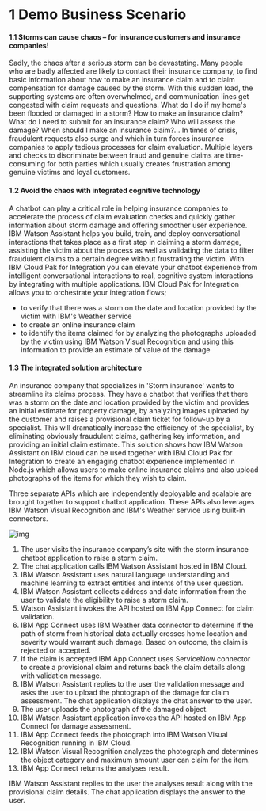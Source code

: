 # 1 Demo Business Scenario

#### 1.1 Storms can cause chaos – for insurance customers and insurance companies!
   Sadly, the chaos after a serious storm can be devastating. Many people who are badly affected are likely to contact their insurance company, to find basic information       about how to make an insurance claim and to claim compensation for damage caused by the storm. With this sudden load, the supporting systems are often overwhelmed, and communication lines get congested with claim requests and questions.
What do I do if my home's been flooded or damaged in a storm? How to make an insurance claim? What do I need to submit for an insurance claim? Who will assess the damage? When should I make an insurance claim?...
In times of crisis, fraudulent requests also surge and which in turn forces insurance companies to apply tedious processes for claim evaluation. Multiple layers and checks to discriminate between fraud and genuine claims are time-consuming for both parties which usually creates frustration among genuine victims and loyal customers. 

#### 1.2 Avoid the chaos with integrated cognitive technology
A chatbot can play a critical role in helping insurance companies to accelerate the process of claim evaluation checks and quickly gather information about storm damage and offering smoother user experience.  
IBM Watson Assistant helps you build, train, and deploy conversational interactions that takes place as a first step in claiming a storm damage, assisting the victim about the process as well as validating the data to filter fraudulent claims to a certain degree without frustrating the victim. With IBM Cloud Pak for Integration you can elevate your chatbot experience from intelligent conversational interactions to real, cognitive system interactions by integrating with multiple applications. IBM Cloud Pak for Integration allows you to orchestrate your integration flows;
  -	to verify that there was a storm on the date and location provided by the victim with IBM's Weather service
  -	to create an online insurance claim 
  -	to identify the items claimed for by analyzing the photographs uploaded by the victim using IBM Watson Visual Recognition and using this information to provide an   estimate of value of the damage

#### 1.3 The integrated solution architecture
An insurance company that specializes in 'Storm insurance' wants to streamline its claims process. They have a chatbot that verifies that there was a storm on the date and location provided by the victim and provides an initial estimate for property damage, by analyzing images uploaded by the customer and raises a provisional claim ticket for follow-up by a specialist. This will dramatically increase the efficiency of the specialist, by eliminating obviously fraudulent claims, gathering key information, and providing an initial claim estimate.
This solution shows how IBM Watson Assistant on IBM cloud can be used together with IBM Cloud Pak for Integration to create an engaging chatbot experience implemented in Node.js which allows users to make online insurance claims and also upload photographs of the items for which they wish to claim. 



Three separate APIs which are independently deployable and scalable are brought together to support chatbot application. These APIs also leverages IBM Watson Visual Recognition and IBM's Weather service using built-in connectors.

![img](picture1)

1.	The user visits the insurance company’s site with the storm insurance chatbot application to raise a storm claim.
2.	The chat application calls IBM Watson Assistant hosted in IBM Cloud.
3.	IBM Watson Assistant uses natural language understanding and machine learning to extract entities and intents of the user question.
4.	IBM Watson Assistant collects address and date information from the user to validate the eligibility to raise a storm claim.  
5.	Watson Assistant invokes the API hosted on IBM App Connect for claim validation. 
6.	IBM App Connect uses IBM Weather data connector to determine if the path of storm from historical data actually crosses home location and severity would warrant such damage. Based on outcome, the claim is rejected or accepted. 
7.	If the claim is accepted IBM App Connect uses ServiceNow connector to create a provisional claim and returns back the claim details along with validation message.
8.	IBM Watson Assistant replies to the user the validation message and asks the user to upload the photograph of the damage for claim assessment.  The chat application displays the chat answer to the user.
9.	The user uploads the photograph of the damaged object. 
10.	IBM Watson Assistant application invokes the API hosted on IBM App Connect for damage assessment. 
11.	IBM App Connect feeds the photograph into IBM Watson Visual Recognition running in IBM Cloud. 
12.	IBM Watson Visual Recognition analyzes the photograph and determines the object category and maximum amount user can claim for the item.
13.	IBM App Connect returns the analyses result.

IBM Watson Assistant replies to the user the analyses result along with the provisional claim details. The chat application displays the answer to the user. 
